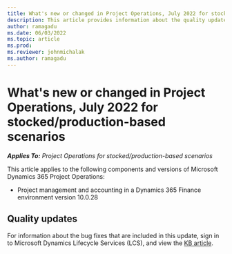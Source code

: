 ```yaml
---
title: What's new or changed in Project Operations, July 2022 for stocked/production-based scenarios
description: This article provides information about the quality updates that are available in the July 2022 release of Microsoft Dynamics 365 Project Operations for stocked/production-based scenarios.
author: ramagadu
ms.date: 06/03/2022
ms.topic: article
ms.prod:
ms.reviewer: johnmichalak
ms.author: ramagadu
---
```


# What's new or changed in Project Operations, July 2022 for stocked/production-based scenarios

_**Applies To:** Project Operations for stocked/production-based scenarios_

This article applies to the following components and versions of Microsoft Dynamics 365 Project Operations:

- Project management and accounting in a Dynamics 365 Finance environment version 10.0.28

## Quality updates

For information about the bug fixes that are included in this update, sign in to Microsoft Dynamics Lifecycle Services (LCS), and view the [KB article](https://fix.lcs.dynamics.com/Issue/Details?bugId=694438).
